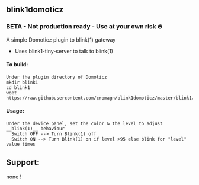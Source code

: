 ## blink1domoticz

### BETA - Not production ready - Use at your own risk :fire:

A simple Domoticz plugin to blink(1) gateway 

- Uses blink1-tiny-server to talk to blink(1)

#### To build:
```
Under the plugin directory of Domoticz
mkdir blink1
cd blink1
wget https://raw.githubusercontent.com/cromagn/blink1domoticz/master/blink1/plugin.py
```

#### Usage:
```
Under the device panel, set the color & the level to adjust __blink(1)__ behaviour
  Switch OFF --> Turn Blink(1) off
  Switch ON --> Turn Blink(1) on if level >95 else blink for "level" value times
```
## Support:
none !

